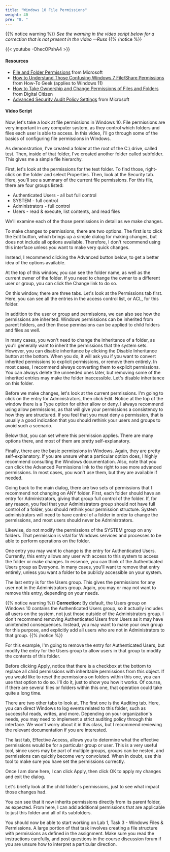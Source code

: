 ```yaml
---
title: "Windows 10 File Permissions"
weight: 40
pre: "8. "
---
```


{{% notice warning %}}
_See the warning in the video script below for a correction that is not present in the video --Russ_
{{% /notice %}}

{{< youtube -OhecOPshA4 >}}

#### Resources

* [File and Folder Permissions](https://docs.microsoft.com/en-us/previous-versions/windows/it-pro/windows-2000-server/bb727008(v=technet.10)) from Microsoft
* [How to Understand Those Confusing Windows 7 File/Share Permissions](https://www.howtogeek.com/72718/how-to-understand-those-confusing-windows-7-fileshare-permissions/) from How-To Geek (applies to Windows 11)
* [How to Take Ownership and Change Permissions of Files and Folders](https://www.digitalcitizen.life/take-ownership-and-change-permissions-files-and-folders) from Digital Citizen
* [Advanced Security Audit Policy Settings](https://docs.microsoft.com/en-us/windows/security/threat-protection/auditing/advanced-security-audit-policy-settings) from Microsoft

#### Video Script

Now, let's take a look at file permissions in Windows 10. File permissions are very important in any computer system, as they control which folders and files each user is able to access. In this video, I'll go through some of the basics of configuring file permissions in Windows.

As demonstration, I've created a folder at the root of the C:\ drive, called test. Then, inside of that folder, I've created another folder called subfolder. This gives me a simple file hierarchy.

First, let's look at the permissions for the test folder. To find those, right-click on the folder and select Properties. Then, look at the Security tab. Here, you'll see a summary of the current file permissions. For this file, there are four groups listed:

* Authenticated Users - all but full control
* SYSTEM - full control
* Administrators - full control
* Users - read & execute, list contents, and read files

We'll examine each of the those permissions in detail as we make changes.

To make changes to permissions, there are two options. The first is to click the Edit button, which brings up a simple dialog for making changes, but does not include all options available. Therefore, I don't recommend using this interface unless you want to make very quick changes.

Instead, I recommend clicking the Advanced button below, to get a better idea of the options available.

At the top of this window, you can see the folder name, as well as the current owner of the folder. If you need to change the owner to a different user or group, you can click the Change link to do so.

On this window, there are three tabs. Let's look at the Permissions tab first. Here, you can see all the entries in the access control list, or ACL, for this folder.

In addition to the user or group and permissions, we can also see how the permissions are inherited. Windows permissions can be inherited from parent folders, and then those permissions can be applied to child folders and files as well.

In many cases, you won't need to change the inheritance of a folder, as you'll generally want to inherit the permissions that the system sets. However, you can disable inheritance by clicking the Disable Inheritance button at the bottom. When you do, it will ask you if you want to convert inherited permissions to explicit permissions, or remove them entirely. In most cases, I recommend always converting them to explicit permissions. You can always delete the unneeded ones later, but removing some of the inherited entries may make the folder inaccessible. Let's disable inheritance on this folder.

Before we make changes, let's look at the current permissions. I'm going to click on the entry for Administrators, then click Edit. Notice at the top of the window there is a Type option for either allow or deny. I always recommend using allow permissions, as that will give your permissions a consistency to how they are structured. If you feel that you must deny a permission, that is usually a good indication that you should rethink your users and groups to avoid such a scenario.

Below that, you can set where this permission applies. There are many options there, and most of them are pretty self-explanatory.

Finally, there are the basic permissions in Windows. Again, they are pretty self-explanatory. If you are unsure what a particular option does, I highly recommend consulting the Windows documentation. Also, note that you can click the Advanced Permissions link to the right to see more advanced permissions. In most cases, you won't use them, but they are available if needed.

Going back to the main dialog, there are two sets of permissions that I recommend not changing on ANY folder. First, each folder should have an entry for Administrators, giving that group full control of the folder. If, for any reason, you feel that your Administrators group should not have full control of a folder, you should rethink your permission structure. System administrators will need to have control of a folder in order to change the permissions, and most users should never be Administrators.

Likewise, do not modify the permissions of the SYSTEM group on any folders. That permission is vital for Windows services and processes to be able to perform operations on the folder.

One entry you may want to change is the entry for Authenticated Users. Currently, this entry allows any user with access to this system to access the folder or make changes. In essence, you can think of the Authenticated Users group as Everyone. In many cases, you'll want to remove that entry entirely, unless you want a folder to be publicly accessible on your system.

The last entry is for the Users group. This gives the permissions for any user not in the Administrators group. Again, you may or may not want to remove this entry, depending on your needs.

{{% notice warning %}}
**Correction:** By default, the Users group on Windows 10 contains the Authenticated Users group, so it actually includes all users on the system, not just those outside of the Administrators group. I don't recommend removing Authenticated Users from Users as it may have unintended consequences. Instead, you may want to make your own group for this purpose, and explicitly add all users who are not in Administrators to that group.
{{% /notice %}}

For this example, I'm going to remove the entry for Authenticated Users, but modify the entry for the Users group to allow users in that group to modify the contents of this folder.

Before clicking Apply, notice that there is a checkbox at the bottom to replace all child permissions with inheritable permissions from this object. If you would like to reset the permissions on folders within this one, you can use that option to do so. I'll do it, just to show you how it works. Of course, if there are several files or folders within this one, that operation could take quite a long time.

There are two other tabs to look at. The first one is the Auditing tab. Here, you can direct Windows to log events related to this folder, such as successful reads, writes, and more. Depending on your organization's needs, you may need to implement a strict auditing policy through this interface. We won't worry about it in this class, but I recommend reviewing the relevant documentation if you are interested.

The last tab, Effective Access, allows you to determine what the effective permissions would be for a particular group or user. This is a very useful tool, since users may be part of multiple groups, groups can be nested, and permissions can quickly become very convoluted. When in doubt, use this tool to make sure you have set the permissions correctly.

Once I am done here, I can click Apply, then click OK to apply my changes and exit the dialog.

Let's briefly look at the child folder's permissions, just to see what impact those changes had.

You can see that it now inherits permissions directly from its parent folder, as expected. From here, I can add additional permissions that are applicable to just this folder and all of its subfolders.

You should now be able to start working on Lab 1, Task 3 - Windows Files & Permissions. A large portion of that task involves creating a file structure with permissions as defined in the assignment. Make sure you read the instructions carefully, and post questions in the course discussion forum if you are unsure how to interpret a particular direction.

